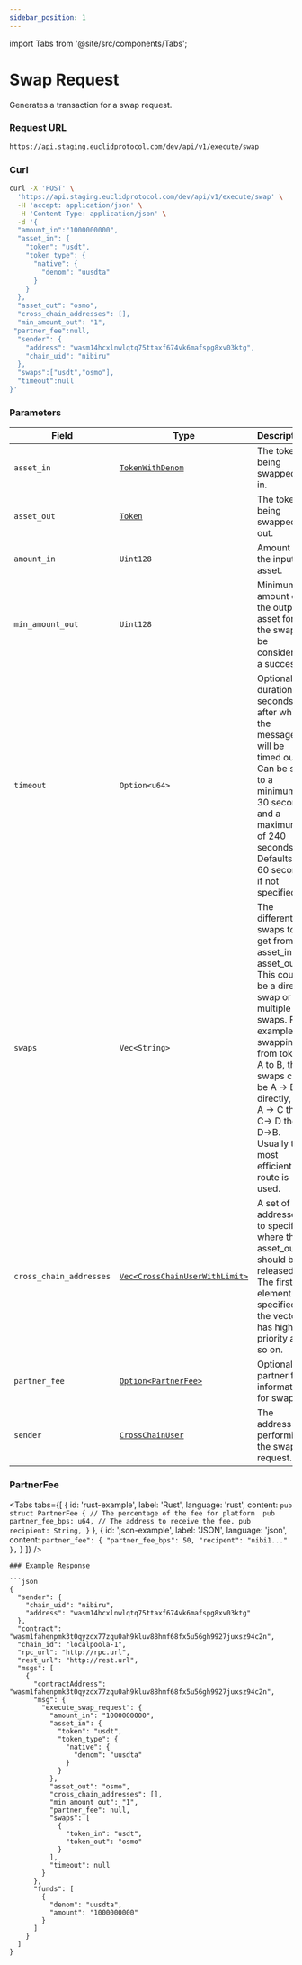 ```yaml
---
sidebar_position: 1 
---
```

import Tabs from '@site/src/components/Tabs';

# Swap Request

Generates a transaction for a swap request.

### Request URL
 
```bash
https://api.staging.euclidprotocol.com/dev/api/v1/execute/swap
```
### Curl
```bash
curl -X 'POST' \
  'https://api.staging.euclidprotocol.com/dev/api/v1/execute/swap' \
  -H 'accept: application/json' \
  -H 'Content-Type: application/json' \
  -d '{
  "amount_in":"1000000000",
  "asset_in": {
    "token": "usdt",
    "token_type": {
      "native": {
        "denom": "uusdta"
      }
    }
  },
  "asset_out": "osmo",
  "cross_chain_addresses": [],
  "min_amount_out": "1",
 "partner_fee":null,
  "sender": {
    "address": "wasm14hcxlnwlqtq75ttaxf674vk6mafspg8xv03ktg",
    "chain_uid": "nibiru"
  },
  "swaps":["usdt","osmo"],
  "timeout":null
}'
```
### Parameters

| Field                   | Type                            | Description                                                                                                               |
|-------------------------|---------------------------------|---------------------------------------------------------------------------------------------------------------------------|
| `asset_in`              | [`TokenWithDenom`](../../../Euclid%20Smart%20Contracts/overview#tokenwithdenom)               | The token being swapped in.                                                                                               |
| `asset_out`             | [`Token`](../../../Euclid%20Smart%20Contracts/overview#token)                         | The token being swapped out.                                                                                              |
| `amount_in`             | `Uint128`                       | Amount of the input asset.                                                                                                |
| `min_amount_out`        | `Uint128`                       | Minimum amount of the output asset for the swap to be considered a success.                                               |
| `timeout`               | `Option<u64>`                   | Optional duration in seconds after which the message will be timed out. Can be set to a minimum of 30 seconds and a maximum of 240 seconds. Defaults to 60 seconds if not specified.|
| `swaps`                 | `Vec<String>`             | The different swaps to get from asset_in to asset_out. This could be a direct swap or multiple swaps. For example, if swapping from token A to B, the swaps can be A -> B directly, or A -> C then C-> D then D->B. Usually the most efficient route is used. |
| `cross_chain_addresses` | [`Vec<CrossChainUserWithLimit>`](../../../Euclid%20Smart%20Contracts/overview#crosschainuserwithlimit)  | A set of addresses to specify where the asset_out should be released. The first element specified in the vector has highest priority and so on. |
| `partner_fee`           | [`Option<PartnerFee>`](#partnerfee)            | Optional partner fee information for swaps.                                                                     |
| `sender`           | [`CrossChainUser`](../../../Euclid%20Smart%20Contracts/overview#crosschainuser)  | The address performing the swap request.                                                       |

### PartnerFee
<Tabs tabs={[
{
id: 'rust-example',
label: 'Rust',
language: 'rust',
content: `
pub struct PartnerFee {
    // The percentage of the fee for platform 
    pub partner_fee_bps: u64,
    // The address to receive the fee.
    pub recipient: String,
}
`
},
{
id: 'json-example',
label: 'JSON',
language: 'json',
content: `
partner_fee": {
    "partner_fee_bps": 50,
    "recipent": "nibi1..."
  },
`
}
]} />
```
### Example Response

```json
{
  "sender": {
    "chain_uid": "nibiru",
    "address": "wasm14hcxlnwlqtq75ttaxf674vk6mafspg8xv03ktg"
  },
  "contract": "wasm1fahenpmk3t0qyzdx77zqu0ah9kluv88hmf68fx5u56gh9927juxsz94c2n",
  "chain_id": "localpoola-1",
  "rpc_url": "http://rpc.url",
  "rest_url": "http://rest.url",
  "msgs": [
    {
      "contractAddress": "wasm1fahenpmk3t0qyzdx77zqu0ah9kluv88hmf68fx5u56gh9927juxsz94c2n",
      "msg": {
        "execute_swap_request": {
          "amount_in": "1000000000",
          "asset_in": {
            "token": "usdt",
            "token_type": {
              "native": {
                "denom": "uusdta"
              }
            }
          },
          "asset_out": "osmo",
          "cross_chain_addresses": [],
          "min_amount_out": "1",
          "partner_fee": null,
          "swaps": [
            {
              "token_in": "usdt",
              "token_out": "osmo"
            }
          ],
          "timeout": null
        }
      },
      "funds": [
        {
          "denom": "uusdta",
          "amount": "1000000000"
        }
      ]
    }
  ]
}
```